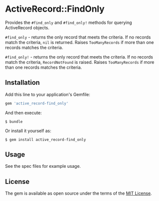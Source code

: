 # ActiveRecord::FindOnly

Provides the `#find_only` and `#find_only!` methods for querying ActiveRecord objects.

`#find_only` - returns the only record that meets the criteria. If no records match
the criteria, `nil` is returned. Raises `TooManyRecords` if more than one
records matches the criteria.

`#find_only!` - returns the only record that meets the criteria. If no records match
the criteria, `RecordNotFound` is raised. Raises `TooManyRecords` if more than
one records matches the criteria.

## Installation

Add this line to your application's Gemfile:

```ruby
gem 'active_record-find_only'
```

And then execute:

    $ bundle

Or install it yourself as:

    $ gem install active_record-find_only

## Usage

See the spec files for example usage.

## License

The gem is available as open source under the terms of the [MIT License](https://opensource.org/licenses/MIT).
